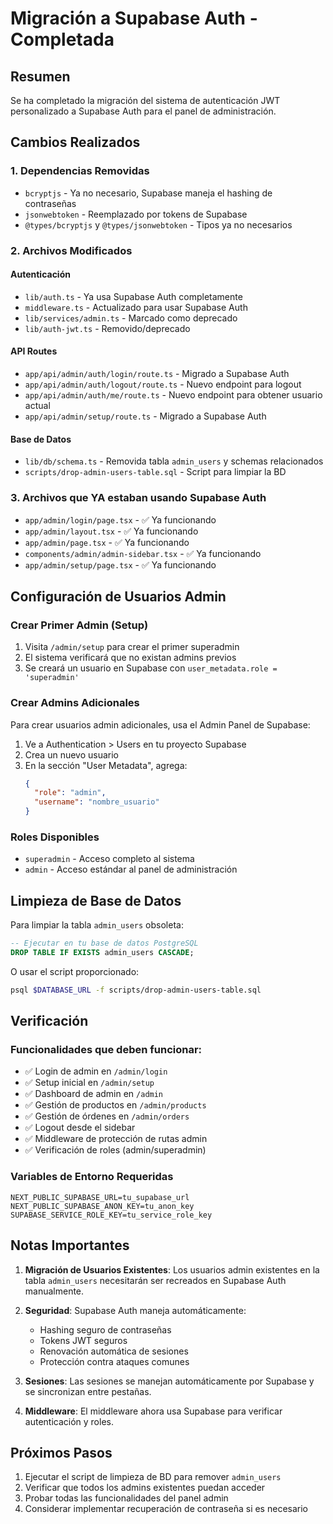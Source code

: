 # Migración a Supabase Auth - Completada

## Resumen
Se ha completado la migración del sistema de autenticación JWT personalizado a Supabase Auth para el panel de administración.

## Cambios Realizados

### 1. Dependencias Removidas
- `bcryptjs` - Ya no necesario, Supabase maneja el hashing de contraseñas
- `jsonwebtoken` - Reemplazado por tokens de Supabase
- `@types/bcryptjs` y `@types/jsonwebtoken` - Tipos ya no necesarios

### 2. Archivos Modificados

#### Autenticación
- `lib/auth.ts` - Ya usa Supabase Auth completamente
- `middleware.ts` - Actualizado para usar Supabase Auth
- `lib/services/admin.ts` - Marcado como deprecado
- `lib/auth-jwt.ts` - Removido/deprecado

#### API Routes
- `app/api/admin/auth/login/route.ts` - Migrado a Supabase Auth
- `app/api/admin/auth/logout/route.ts` - Nuevo endpoint para logout
- `app/api/admin/auth/me/route.ts` - Nuevo endpoint para obtener usuario actual
- `app/api/admin/setup/route.ts` - Migrado a Supabase Auth

#### Base de Datos
- `lib/db/schema.ts` - Removida tabla `admin_users` y schemas relacionados
- `scripts/drop-admin-users-table.sql` - Script para limpiar la BD

### 3. Archivos que YA estaban usando Supabase Auth
- `app/admin/login/page.tsx` - ✅ Ya funcionando
- `app/admin/layout.tsx` - ✅ Ya funcionando  
- `app/admin/page.tsx` - ✅ Ya funcionando
- `components/admin/admin-sidebar.tsx` - ✅ Ya funcionando
- `app/admin/setup/page.tsx` - ✅ Ya funcionando

## Configuración de Usuarios Admin

### Crear Primer Admin (Setup)
1. Visita `/admin/setup` para crear el primer superadmin
2. El sistema verificará que no existan admins previos
3. Se creará un usuario en Supabase con `user_metadata.role = 'superadmin'`

### Crear Admins Adicionales
Para crear usuarios admin adicionales, usa el Admin Panel de Supabase:

1. Ve a Authentication > Users en tu proyecto Supabase
2. Crea un nuevo usuario
3. En la sección "User Metadata", agrega:
   ```json
   {
     "role": "admin",
     "username": "nombre_usuario"
   }
   ```

### Roles Disponibles
- `superadmin` - Acceso completo al sistema
- `admin` - Acceso estándar al panel de administración

## Limpieza de Base de Datos

Para limpiar la tabla `admin_users` obsoleta:

```sql
-- Ejecutar en tu base de datos PostgreSQL
DROP TABLE IF EXISTS admin_users CASCADE;
```

O usar el script proporcionado:
```bash
psql $DATABASE_URL -f scripts/drop-admin-users-table.sql
```

## Verificación

### Funcionalidades que deben funcionar:
- ✅ Login de admin en `/admin/login`
- ✅ Setup inicial en `/admin/setup`
- ✅ Dashboard de admin en `/admin`
- ✅ Gestión de productos en `/admin/products`
- ✅ Gestión de órdenes en `/admin/orders`
- ✅ Logout desde el sidebar
- ✅ Middleware de protección de rutas admin
- ✅ Verificación de roles (admin/superadmin)

### Variables de Entorno Requeridas
```env
NEXT_PUBLIC_SUPABASE_URL=tu_supabase_url
NEXT_PUBLIC_SUPABASE_ANON_KEY=tu_anon_key
SUPABASE_SERVICE_ROLE_KEY=tu_service_role_key
```

## Notas Importantes

1. **Migración de Usuarios Existentes**: Los usuarios admin existentes en la tabla `admin_users` necesitarán ser recreados en Supabase Auth manualmente.

2. **Seguridad**: Supabase Auth maneja automáticamente:
   - Hashing seguro de contraseñas
   - Tokens JWT seguros
   - Renovación automática de sesiones
   - Protección contra ataques comunes

3. **Sesiones**: Las sesiones se manejan automáticamente por Supabase y se sincronizan entre pestañas.

4. **Middleware**: El middleware ahora usa Supabase para verificar autenticación y roles.

## Próximos Pasos

1. Ejecutar el script de limpieza de BD para remover `admin_users`
2. Verificar que todos los admins existentes puedan acceder
3. Probar todas las funcionalidades del panel admin
4. Considerar implementar recuperación de contraseña si es necesario